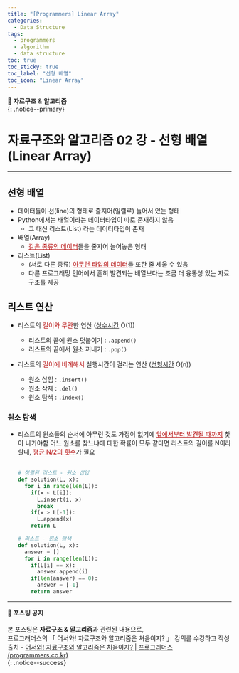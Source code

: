```yaml
---
title: "[Programmers] Linear Array"
categories:
  - Data Structure
tags:
  - programmers
  - algorithm
  - data structure
toc: true
toc_sticky: true
toc_label: "선형 배열"
toc_icon: "Linear Array"
---
```


📌 **자료구조** & **알고리즘**<br>
{: .notice--primary}

# 자료구조와 알고리즘 02 강 - 선형 배열 (Linear Array)

---

## 선형 배열

- 데이터들이 선(line)의 형태로 줄지어(일렬로) 늘어서 있는 형태
- Python에서는 배열이라는 데이터타입이 따로 존재하지 않음
  - 그 대신 리스트(List) 라는 데이터타입이 존재<br>
- 배열(Array)
  - <span style="color:#b40404"><u>같은 종류의 데이터</u></span>들을 줄지어 늘어놓은 형태<br>
- 리스트(List)
    - (서로 다른 종류) <span style="color:#b40404"><u>아무런 타입의 데이터</u></span>들 또한 줄 세울 수 있음
    - 다른 프로그래밍 언어에서 흔히 발견되는 배열보다는 조금 더 융통성 있는 자료구조를 제공<br>

## 리스트 연산
- 리스트의 <span style="color:#b40404">길이와 무관</span>한 연산 (<u>상수시간</u> O(1))
  - 리스트의 끝에 원소 덧붙이기 : ```.append()```
  - 리스트의 끝에서 원소 꺼내기 : ```.pop()```<br>

- 리스트의 <span style="color:#b40404">길이에 비례해서</span> 실행시간이 걸리는 연산 (<u>선형시간</u> O(n))
  - 원소 삽입 : ```.insert()```
  - 원소 삭제 : ```.del()```
  - 원소 탐색 : ```.index()```<br>

### 원소 탐색
- 리스트의 원소들의 순서에 아무런 것도 가정이 없기에 <span style="color:#b40404"><u>앞에서부터 발견될 때까지</u></span> 찾아 나가야함
어느 원소를 찾느냐에 대한 확률이 모두 같다면 리스트의 길이를 N이라 할때, <span style="color:#b40404"><u>평균 N/2의 횟수</u></span>가 필요<br><br>
  ```python
  # 정렬된 리스트 - 원소 삽입
  def solution(L, x):
    for i in range(len(L)):
      if(x < L[i]):
        L.insert(i, x)
        break
      if(x > L[-1]):
        L.append(x)
      return L
  ```
  ```python
  # 리스트 - 원소 탐색
  def solution(L, x):
    answer = []
    for i in range(len(L)):
      if(L[i] == x):
        answer.append(i)
      if(len(answer) == 0):
        answer = [-1]
      return answer
  ```
---



🔔 **포스팅 공지** <br><br>
본 포스팅은 **자료구조 & 알고리즘**과 관련된 내용으로,<br>
프로그래머스의 「 어서와! 자료구조와 알고리즘은 처음이지? 」 강의를 수강하고 작성
출처 - [어서와! 자료구조와 알고리즘은 처음이지? | 프로그래머스 (programmers.co.kr)](https://programmers.co.kr/learn/courses/57)<br>
{: .notice--success}